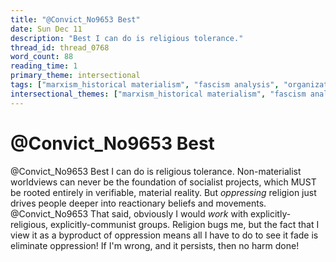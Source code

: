 ```yaml
---
title: "@Convict_No9653 Best"
date: Sun Dec 11
description: "Best I can do is religious tolerance."
thread_id: thread_0768
word_count: 88
reading_time: 1
primary_theme: intersectional
tags: ["marxism_historical materialism", "fascism analysis", "organizational theory"]
intersectional_themes: ["marxism_historical materialism", "fascism analysis", "organizational theory"]
---
```


# @Convict_No9653 Best

@Convict_No9653 Best I can do is religious tolerance. Non-materialist worldviews can never be the foundation of socialist projects, which MUST be rooted entirely in verifiable, material reality. But *oppressing* religion just drives people deeper into reactionary beliefs and movements. @Convict_No9653 That said, obviously I would *work* with explicitly-religious, explicitly-communist groups. Religion bugs me, but the fact that I view it as a byproduct of oppression means all I have to do to see it fade is eliminate oppression! If I'm wrong, and it persists, then no harm done!